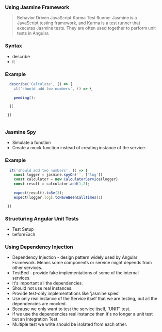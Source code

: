 ### Using Jasmine Framework
> Behavior Driven JavaScript
> Karma Test Runner
> Jasmine is a JavaScript testing framework, and Karma is a test runner that executes Jasmine tests. They are often used together to perform unit tests in Angular. 

### Syntax
- describe
- it 


### Example
```JavaScript
  describe('Calculate', () => {
    it('should add two numbers', () => {
    
	pending();

  }) 

 })
 
```


### Jasmine Spy
 - Simulate a function
 - Create a mock function instead of creating instance of the service.


### Example
```JavaScript
  it('should add two numbers', () => {
 	const logger = jasmine.spyOn('', ['log'])
	const calculator = new CalculatorService(logger)
	const result = calculator.add(1,2);
	
	expect(result).toBe(3);
	expect(logger.log).toHaveBeenCallTimes(1)

 })
```

### Structuring Angular Unit Tests
 - Test Setup
 - beforeEach

### Using Dependency Injection
- Dependency Injection - design pattern widely used by Angular Framework. Means some components or service might depends from other services.
- TestBed - provide fake implementations of some of the internal services.
- It's important all the dependencies.
- Should not use real instances.
- Provide test-only implementations like 'jasmine spies'
- Use only real instance of the Service itself that we are testing, but all the dependencies are mocked.
- Because we only want to test the service itself, 'UNIT' test.
- If we use the dependencies real instance then it's no longer a unit test but an Integration Test.
- Multiple test we write should be isolated from each other.

